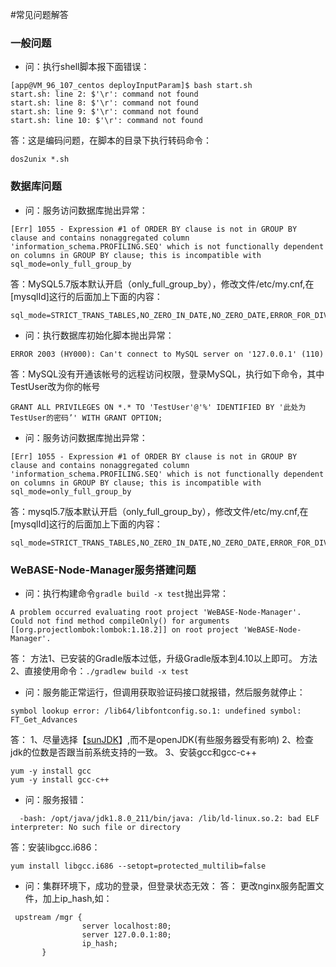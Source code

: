 #常见问题解答

### 一般问题
* 问：执行shell脚本报下面错误：
```
[app@VM_96_107_centos deployInputParam]$ bash start.sh
start.sh: line 2: $'\r': command not found
start.sh: line 8: $'\r': command not found
start.sh: line 9: $'\r': command not found
start.sh: line 10: $'\r': command not found
```
答：这是编码问题，在脚本的目录下执行转码命令：
```shell
dos2unix *.sh
```


### 数据库问题
* 问：服务访问数据库抛出异常：
```
[Err] 1055 - Expression #1 of ORDER BY clause is not in GROUP BY clause and contains nonaggregated column 'information_schema.PROFILING.SEQ' which is not functionally dependent on columns in GROUP BY clause; this is incompatible with sql_mode=only_full_group_by
```
答：MySQL5.7版本默认开启（only_full_group_by），修改文件/etc/my.cnf,在[mysqlId]这行的后面加上下面的内容：
```
sql_mode=STRICT_TRANS_TABLES,NO_ZERO_IN_DATE,NO_ZERO_DATE,ERROR_FOR_DIVISION_BY_ZERO,NO_AUTO_CREATE_USER,NO_ENGINE_SUBSTITUTION
```

* 问：执行数据库初始化脚本抛出异常：
```
ERROR 2003 (HY000): Can't connect to MySQL server on '127.0.0.1' (110)
```
答：MySQL没有开通该帐号的远程访问权限，登录MySQL，执行如下命令，其中TestUser改为你的帐号
```
GRANT ALL PRIVILEGES ON *.* TO 'TestUser'@'%' IDENTIFIED BY '此处为TestUser的密码’' WITH GRANT OPTION;
```

* 问：服务访问数据库抛出异常：
```
[Err] 1055 - Expression #1 of ORDER BY clause is not in GROUP BY clause and contains nonaggregated column 'information_schema.PROFILING.SEQ' which is not functionally dependent on columns in GROUP BY clause; this is incompatible with sql_mode=only_full_group_by
```
答：mysql5.7版本默认开启（only_full_group_by），修改文件/etc/my.cnf,在[mysqlId]这行的后面加上下面的内容：
```
sql_mode=STRICT_TRANS_TABLES,NO_ZERO_IN_DATE,NO_ZERO_DATE,ERROR_FOR_DIVISION_BY_ZERO,NO_AUTO_CREATE_USER,NO_ENGINE_SUBSTITUTION
```




### WeBASE-Node-Manager服务搭建问题
* 问：执行构建命令`gradle build -x test`抛出异常：
```
A problem occurred evaluating root project 'WeBASE-Node-Manager'.
Could not find method compileOnly() for arguments [[org.projectlombok:lombok:1.18.2]] on root project 'WeBASE-Node-Manager'.
```
答：
方法1、已安装的Gradle版本过低，升级Gradle版本到4.10以上即可。
方法2、直接使用命令：`./gradlew build -x test`


* 问：服务能正常运行，但调用获取验证码接口就报错，然后服务就停止：
```
symbol lookup error: /lib64/libfontconfig.so.1: undefined symbol: FT_Get_Advances
```
答：
1、尽量选择【[sunJDK](https://www.oracle.com/technetwork/java/javase/downloads/jdk8-downloads-2133151.html)】,而不是openJDK(有些服务器受有影响)
2、检查jdk的位数是否跟当前系统支持的一致。
3、安装gcc和gcc-c++
```
yum -y install gcc
yum -y install gcc-c++
```

* 问：服务报错：
```
  -bash: /opt/java/jdk1.8.0_211/bin/java: /lib/ld-linux.so.2: bad ELF interpreter: No such file or directory
```
答：安装libgcc.i686：
```
yum install libgcc.i686 --setopt=protected_multilib=false
```

* 问：集群环境下，成功的登录，但登录状态无效：
答：
更改nginx服务配置文件，加上ip_hash,如：
```
 upstream /mgr { 
                server localhost:80; 
                server 127.0.0.1:80;
                ip_hash;
       }
```